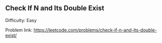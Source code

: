 ##  Check If N and Its Double Exist

Difficulty: Easy   

Problem link: https://leetcode.com/problems/check-if-n-and-its-double-exist/

